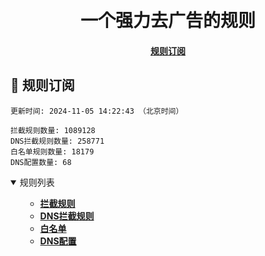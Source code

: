 <div align="center">
<h1 align="center"><br>一个强力去广告的规则</h1>

<h4>
  <a href="#a">规则订阅</a>
</h4>

</div>

<h2 id="a">🎯 规则订阅</h2>

```
更新时间: 2024-11-05 14:22:43 （北京时间）

拦截规则数量: 1089128
DNS拦截规则数量: 258771
白名单规则数量: 18179
DNS配置数量: 68
``` 
<details open>
<summary>规则列表</summary>
<ul>

- **[拦截规则](https://raw.githubusercontent.com/LINJIANPEI/LinlinDNS/main/rules.txt)**
- **[DNS拦截规则](https://raw.githubusercontent.com/LINJIANPEI/LinlinDNS/main/dns.txt)**
- **[白名单](https://raw.githubusercontent.com/LINJIANPEI/LinlinDNS/main/allow.txt)**
- **[DNS配置](https://raw.githubusercontent.com/LINJIANPEI/LinlinDNS/main/DnsConfiguration.txt)**
</ul>
</details>
